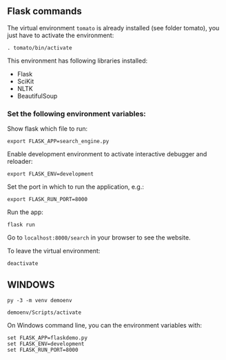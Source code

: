 ## Flask commands

The virtual environment `tomato` is already installed (see folder tomato), you just have to activate the environment:

```
. tomato/bin/activate
```

This environment has following libraries installed:

- Flask
- SciKit
- NLTK
- BeautifulSoup

### Set the following environment variables:

Show flask which file to run:

```
export FLASK_APP=search_engine.py
```

Enable development environment to activate interactive debugger and reloader:

```
export FLASK_ENV=development
```

Set the port in which to run the application, e.g.:

```
export FLASK_RUN_PORT=8000
```

Run the app:

```
flask run
```

Go to `localhost:8000/search` in your browser to see the website.

To leave the virtual environment:

```
deactivate
```

## WINDOWS
```
py -3 -m venv demoenv
```

```
demoenv/Scripts/activate
```
On Windows command line, you can the environment variables with:

```
set FLASK_APP=flaskdemo.py
set FLASK_ENV=development
set FLASK_RUN_PORT=8000
```


